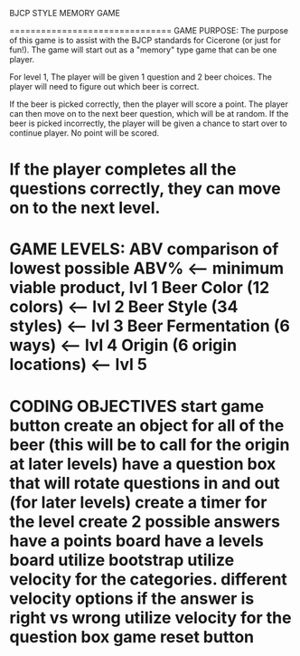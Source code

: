 BJCP STYLE MEMORY GAME

===============================
GAME PURPOSE: 
The purpose of this game is to assist with the BJCP standards for Cicerone (or just for fun!). 
The game will start out as a "memory" type game that can be one player. 

For level 1, The player will be given 1 question and 2 beer choices. The player will need to figure out which beer is correct.

If the beer is picked correctly, then the player will score a point. The player can then move on to the next beer question, which will be at random. 
If the beer is picked incorrectly, the player will be given a chance to start over to continue player. No point will be scored.

If the player completes all the questions correctly, they can move on to the next level.
===============================
GAME LEVELS:
ABV comparison of lowest possible ABV% <-- minimum viable product, lvl 1
Beer Color (12 colors) <-- lvl 2
Beer Style (34 styles) <-- lvl 3
Beer Fermentation (6 ways) <--  lvl 4
Origin (6 origin locations) <-- lvl 5
===============================
CODING OBJECTIVES
start game button
create an object for all of the beer (this will be to call for the origin at later levels)
have a question box that will rotate questions in and out (for later levels)
create a timer for the level
create 2 possible answers
have a points board
have a levels board
utilize bootstrap
utilize velocity for the categories. different velocity options if the answer is right vs wrong
utilize velocity for the question box
game reset button
===============================

